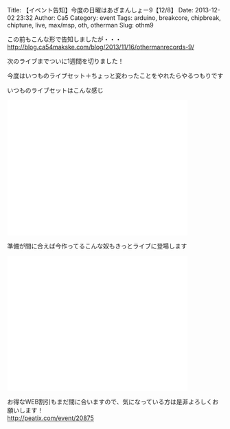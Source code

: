 Title: 【イベント告知】今度の日曜はあざまんしょー9【12/8】
Date: 2013-12-02 23:32
Author: Ca5
Category: event
Tags: arduino, breakcore, chipbreak, chiptune, live, max/msp, oth, otherman
Slug: othm9

この前もこんな形で告知しましたが・・・  
<http://blog.ca54makske.com/blog/2013/11/16/othermanrecords-9/>

次のライブまでついに1週間を切りました！  

今度はいつものライブセット＋ちょっと変わったことをやれたらやるつもりです

いつものライブセットはこんな感じ  

<iframe width="420" height="315" src="//www.youtube.com/embed/PrIYCSweC1w" frameborder="0" allowfullscreen></iframe>

準備が間に合えば今作ってるこんな奴もきっとライブに登場します  

<iframe width="420" height="315" src="//www.youtube.com/embed/p5obKtVHaRE" frameborder="0" allowfullscreen></iframe>

お得なWEB割引もまだ間に合いますので、気になっている方は是非よろしくお願いします！  
<http://peatix.com/event/20875>
